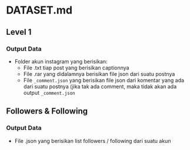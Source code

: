 # DATASET.md
## Level 1
### Output Data
- Folder akun instagram yang berisikan:
  -  File .txt tiap post yang berisikan captionnya
  -  File .rar yang didalamnya berisikan file json dari suatu postnya
  -  File ```_comment.json``` yang berisikan file json dari komentar yang ada dari suatu postnya (jika tak ada comment, maka tidak akan ada output ```_comment.json``` 

## Followers & Following
### Output Data
- File .json yang berisikan list followers / following dari suatu akun

